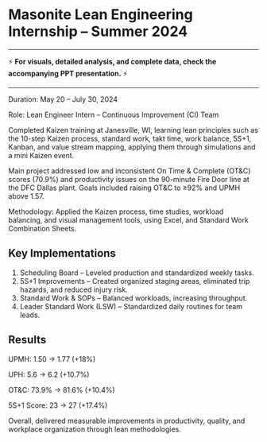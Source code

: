 # Masonite Lean Engineering Internship – Summer 2024

---

⚡ **For visuals, detailed analysis, and complete data, check the accompanying PPT presentation.** ⚡

---

Duration: May 20 – July 30, 2024

Role: Lean Engineer Intern – Continuous Improvement (CI) Team

Completed Kaizen training at Janesville, WI, learning lean principles such as the 10-step Kaizen process, standard work, takt time, work balance, 5S+1, Kanban, and value stream mapping, applying them through simulations and a mini Kaizen event.

Main project addressed low and inconsistent On Time & Complete (OT&C) scores (70.9%) and productivity issues on the 90-minute Fire Door line at the DFC Dallas plant. Goals included raising OT&C to ≥92% and UPMH above 1.57.

Methodology: Applied the Kaizen process, time studies, workload balancing, and visual management tools, using Excel, and Standard Work Combination Sheets.

## Key Implementations 

1. Scheduling Board – Leveled production and standardized weekly tasks.
2. 5S+1 Improvements – Created organized staging areas, eliminated trip hazards, and reduced injury risk.
3. Standard Work & SOPs – Balanced workloads, increasing throughput.
4. Leader Standard Work (LSW) – Standardized daily routines for team leads.

## Results

UPMH: 1.50 → 1.77 (+18%)

UPH: 5.6 → 6.2 (+10.7%)

OT&C: 73.9% → 81.6% (+10.4%)

5S+1 Score: 23 → 27 (+17.4%)

Overall, delivered measurable improvements in productivity, quality, and workplace organization through lean methodologies.

